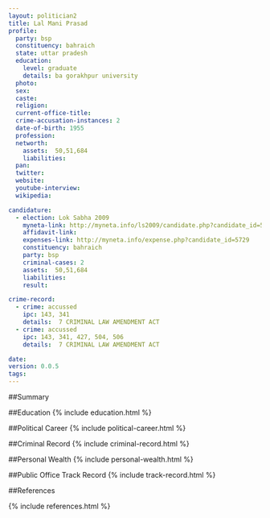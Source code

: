 ```yaml
---
layout: politician2
title: Lal Mani Prasad
profile: 
  party: bsp
  constituency: bahraich
  state: uttar pradesh
  education: 
    level: graduate
    details: ba gorakhpur university
  photo: 
  sex: 
  caste: 
  religion: 
  current-office-title: 
  crime-accusation-instances: 2
  date-of-birth: 1955
  profession: 
  networth: 
    assets:  50,51,684
    liabilities: 
  pan: 
  twitter: 
  website: 
  youtube-interview: 
  wikipedia: 

candidature: 
  - election: Lok Sabha 2009
    myneta-link: http://myneta.info/ls2009/candidate.php?candidate_id=5729
    affidavit-link: 
    expenses-link: http://myneta.info/expense.php?candidate_id=5729
    constituency: bahraich 
    party: bsp
    criminal-cases: 2
    assets:  50,51,684
    liabilities: 
    result:  

crime-record: 
  - crime: accussed
    ipc: 143, 341
    details:  7 CRIMINAL LAW AMENDMENT ACT  
  - crime: accussed
    ipc: 143, 341, 427, 504, 506
    details:  7 CRIMINAL LAW AMENDMENT ACT  

date: 
version: 0.0.5
tags: 
---
```

##Summary


##Education
{% include education.html %}


##Political Career
{% include political-career.html %}


##Criminal Record
{% include criminal-record.html %}


##Personal Wealth
{% include personal-wealth.html %}


##Public Office Track Record
{% include track-record.html %}


##References


{% include references.html %}